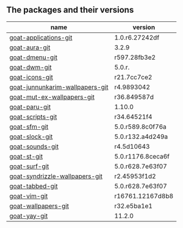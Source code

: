 ## The packages and their versions
| name                              | version           |
| --------------------------------- | ----------------- |
| [goat-applications-git]           | 1.0.r6.27242df    |
| [goat-aura-git]                   | 3.2.9             |
| [goat-dmenu-git]                  | r597.28fb3e2      |
| [goat-dwm-git]                    | 5.0.r.            |
| [goat-icons-git]                  | r21.7cc7ce2       |
| [goat-junnunkarim-wallpapers-git] | r4.9893042        |
| [goat-mut-ex-wallpapers-git]      | r36.849587d       |
| [goat-paru-git]                   | 1.10.0            |
| [goat-scripts-git]                | r34.64521f4       |
| [goat-sfm-git]                    | 5.0.r589.8c0f76a  |
| [goat-slock-git]                  | 5.0.r132.a4d249a  |
| [goat-sounds-git]                 | r4.5d10643        |
| [goat-st-git]                     | 5.0.r1176.8ceca6f |
| [goat-surf-git]                   | 5.0.r628.7e63f07  |
| [goat-syndrizzle-wallpapers-git]  | r2.45953f1d2      |
| [goat-tabbed-git]                 | 5.0.r628.7e63f07  |
| [goat-vim-git]                    | r16761.12167d8b8  |
| [goat-wallpapers-git]             | r32.e5ba1e1       |
| [goat-yay-git]                    | 11.2.0            |


[goat-applications-git]: https://github.com/amtoine/pkgbuilds/blob/main/x86_64/goat-applications-git/PKGBUILD
[goat-aura-git]: https://github.com/amtoine/pkgbuilds/blob/main/x86_64/goat-aura-git/PKGBUILD
[goat-dmenu-git]: https://github.com/amtoine/pkgbuilds/blob/main/x86_64/goat-dmenu-git/PKGBUILD
[goat-dwm-git]: https://github.com/amtoine/pkgbuilds/blob/main/x86_64/goat-dwm-git/PKGBUILD
[goat-icons-git]: https://github.com/amtoine/pkgbuilds/blob/main/x86_64/goat-icons-git/PKGBUILD
[goat-junnunkarim-wallpapers-git]: https://github.com/amtoine/pkgbuilds/blob/main/x86_64/goat-junnunkarim-wallpapers-git/PKGBUILD
[goat-mut-ex-wallpapers-git]: https://github.com/amtoine/pkgbuilds/blob/main/x86_64/goat-mut-ex-wallpapers-git/PKGBUILD
[goat-paru-git]: https://github.com/amtoine/pkgbuilds/blob/main/x86_64/goat-paru-git/PKGBUILD
[goat-scripts-git]: https://github.com/amtoine/pkgbuilds/blob/main/x86_64/goat-scripts-git/PKGBUILD
[goat-sfm-git]: https://github.com/amtoine/pkgbuilds/blob/main/x86_64/goat-sfm-git/PKGBUILD
[goat-slock-git]: https://github.com/amtoine/pkgbuilds/blob/main/x86_64/goat-slock-git/PKGBUILD
[goat-sounds-git]: https://github.com/amtoine/pkgbuilds/blob/main/x86_64/goat-sounds-git/PKGBUILD
[goat-st-git]: https://github.com/amtoine/pkgbuilds/blob/main/x86_64/goat-st-git/PKGBUILD
[goat-surf-git]: https://github.com/amtoine/pkgbuilds/blob/main/x86_64/goat-surf-git/PKGBUILD
[goat-syndrizzle-wallpapers-git]: https://github.com/amtoine/pkgbuilds/blob/main/x86_64/goat-syndrizzle-wallpapers-git/PKGBUILD
[goat-tabbed-git]: https://github.com/amtoine/pkgbuilds/blob/main/x86_64/goat-tabbed-git/PKGBUILD
[goat-vim-git]: https://github.com/amtoine/pkgbuilds/blob/main/x86_64/goat-vim-git/PKGBUILD
[goat-wallpapers-git]: https://github.com/amtoine/pkgbuilds/blob/main/x86_64/goat-wallpapers-git/PKGBUILD
[goat-yay-git]: https://github.com/amtoine/pkgbuilds/blob/main/x86_64/goat-yay-git/PKGBUILD

